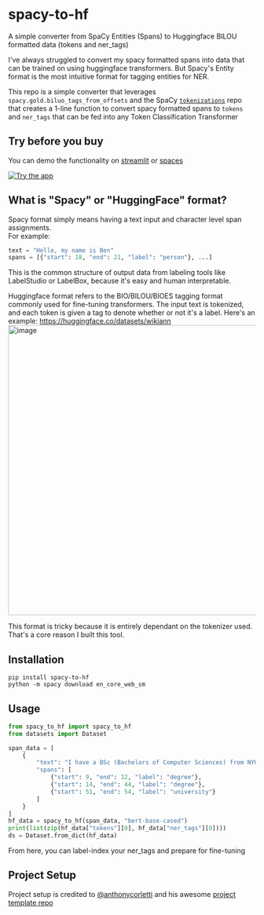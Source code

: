 # spacy-to-hf
A simple converter from SpaCy Entities (Spans) to Huggingface BILOU formatted data (tokens and ner_tags)

I've always struggled to convert my spacy formatted spans into data that can be trained
on using huggingface transformers. But Spacy's Entity format is the most intuitive
format for tagging entities for NER.

This repo is a simple converter that leverages `spacy.gold.biluo_tags_from_offsets`
and the SpaCy [`tokenizations`](https://github.com/explosion/tokenizations) repo that 
creates a 1-line function to convert spacy
formatted spans to `tokens` and `ner_tags` that can be fed into any
Token Classification Transformer

## Try before you buy
You can demo the functionality on [streamlit](https://ben-epstein-spacy-to-hf-demoapp-3u5okj.streamlit.app/) or [spaces](https://huggingface.co/spaces/ben-epstein/ner-spans-to-tokens-tags)
<!-- <iframe src="https://ben-epstein-spacy-to-hf-demoapp-3u5okj.streamlit.app"></iframe> -->

[![Try the app](https://user-images.githubusercontent.com/22605641/236641444-01860522-6caf-4948-82e3-c878fa4616ec.png)](https://huggingface.co/spaces/ben-epstein/ner-spans-to-tokens-tags)



## What is "Spacy" or "HuggingFace" format?
Spacy format simply means having a text input and character level span assignments. <br>
For example:
```python
text = "Hello, my name is Ben"
spans = [{"start": 18, "end": 21, "label": "person"}, ...]
```
    
This is the common structure of output data from labeling tools like LabelStudio or LabelBox, because it's easy and human interpretable. 

Huggingface format refers to the BIO/BILOU/BIOES tagging format commonly used for fine-tuning transformers. The input text is tokenized, and each token
is given a tag to denote whether or not it's a label. Here's an example: https://huggingface.co/datasets/wikiann
<img width="591" alt="image" src="https://user-images.githubusercontent.com/22605641/236639209-031c6645-e67d-43dc-8d38-be39868d2cd3.png">


This format is tricky because it is entirely dependant on the tokenizer used. That's a core reason I built this tool. 

## Installation
```shell
pip install spacy-to-hf
python -m spacy download en_core_web_sm
````

## Usage
```python
from spacy_to_hf import spacy_to_hf
from datasets import Dataset

span_data = [
    {
        "text": "I have a BSc (Bachelors of Computer Sciences) from NYU",
        "spans": [
            {"start": 9, "end": 12, "label": "degree"},
            {"start": 14, "end": 44, "label": "degree"},
            {"start": 51, "end": 54, "label": "university"}
        ]
    }
]
hf_data = spacy_to_hf(span_data, "bert-base-cased")
print(list(zip(hf_data["tokens"][0], hf_data["ner_tags"][0])))
ds = Dataset.from_dict(hf_data)
```

From here, you can label-index your ner_tags and prepare for fine-tuning

## Project Setup
Project setup is credited to [@anthonycorletti](https://github.com/anthonycorletti) and his awesome [project template repo](https://github.com/anthonycorletti/python-project-template)

